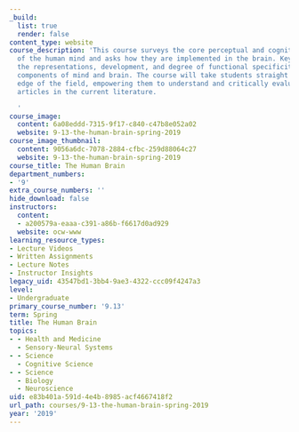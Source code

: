 ```yaml
---
_build:
  list: true
  render: false
content_type: website
course_description: 'This course surveys the core perceptual and cognitive abilities
  of the human mind and asks how they are implemented in the brain. Key themes include
  the representations, development, and degree of functional specificity of these
  components of mind and brain. The course will take students straight to the cutting
  edge of the field, empowering them to understand and critically evaluate empirical
  articles in the current literature.

  '
course_image:
  content: 6a08eddd-7315-9f17-c840-c47b8e052a02
  website: 9-13-the-human-brain-spring-2019
course_image_thumbnail:
  content: 9056a6dc-7078-2884-cfbc-259d88064c27
  website: 9-13-the-human-brain-spring-2019
course_title: The Human Brain
department_numbers:
- '9'
extra_course_numbers: ''
hide_download: false
instructors:
  content:
  - a200579a-eaaa-c391-a86b-f6617d0ad929
  website: ocw-www
learning_resource_types:
- Lecture Videos
- Written Assignments
- Lecture Notes
- Instructor Insights
legacy_uid: 43547bd1-3bb4-9ae3-4322-ccc09f4247a3
level:
- Undergraduate
primary_course_number: '9.13'
term: Spring
title: The Human Brain
topics:
- - Health and Medicine
  - Sensory-Neural Systems
- - Science
  - Cognitive Science
- - Science
  - Biology
  - Neuroscience
uid: e83b401a-591d-4e4b-8985-acf4667418f2
url_path: courses/9-13-the-human-brain-spring-2019
year: '2019'
---
```

